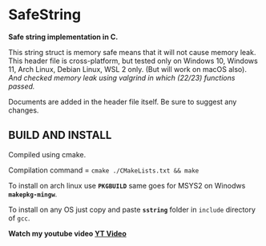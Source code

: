 # SafeString
**Safe string implementation in C.**

This string struct is memory safe means that it will not cause memory leak.
This header file is cross-platform, but tested only on Windows 10, Windows 11, Arch Linux, Debian Linux, WSL 2 only. (But will work on macOS also). *And checked memory leak using valgrind in which (22/23) functions passed.*

Documents are added in the header file itself.
Be sure to suggest any changes.


## BUILD AND INSTALL

Compiled using cmake.

Compilation command = `cmake ./CMakeLists.txt && make`

To install on arch linux use **`PKGBUILD`** same goes for MSYS2 on Winodws **`makepkg-mingw`**.

To install on any OS just copy and paste **`sstring`** folder in `include` directory of `gcc`.

**Watch my youtube video [YT Video](https://youtu.be/q9DUJ3hz24o)**
